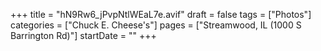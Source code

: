 +++
title = "hN9Rw6_jPvpNtlWEaL7e.avif"
draft = false
tags = ["Photos"]
categories = ["Chuck E. Cheese's"]
pages = ["Streamwood, IL (1000 S Barrington Rd)"]
startDate = ""
+++
